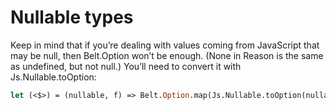 # Nullable types
Keep in mind that if you’re dealing with values coming from JavaScript that may be null, then Belt.Option won’t be enough. (None in Reason is the same as undefined, but not null.) You’ll need to convert it with Js.Nullable.toOption:

```ocaml
let (<$>) = (nullable, f) => Belt.Option.map(Js.Nullable.toOption(nullable), f);
```

